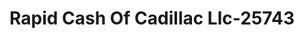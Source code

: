 ---
f_zip-code: 49601
f_state-code: MI
title: Rapid Cash Of Cadillac Llc-25743
f_phone: 231-775-2633
f_city-only: Cadillac
f_address: 1027 N Mitchell Street Cadillac
f_location-unique-id: '25743'
slug: rapid-cash-of-cadillac-llc-25743
updated-on: '2024-05-30T13:46:58.046Z'
created-on: '2024-05-30T13:36:59.803Z'
published-on: '2024-05-30T13:54:32.469Z'
f_city-state: cms/city/cadillac-mi.md
f_company: cms/company/rapid-cash-of-cadillac-llc.md
f_state: cms/state/michigan.md
layout: '[payday-loan].html'
tags: payday-loan
---